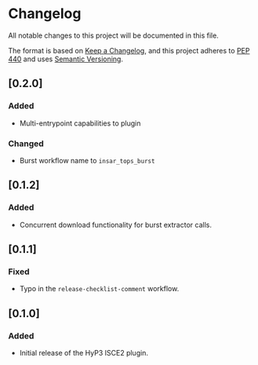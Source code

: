 # Changelog

All notable changes to this project will be documented in this file.

The format is based on [Keep a Changelog](https://keepachangelog.com/en/1.0.0/),
and this project adheres to [PEP 440](https://www.python.org/dev/peps/pep-0440/)
and uses [Semantic Versioning](https://semver.org/spec/v2.0.0.html).

## [0.2.0]
### Added
* Multi-entrypoint capabilities to plugin

### Changed
* Burst workflow name to `insar_tops_burst`

## [0.1.2]
### Added
* Concurrent download functionality for burst extractor calls.

## [0.1.1]
### Fixed
* Typo in the `release-checklist-comment` workflow.

## [0.1.0]
### Added
* Initial release of the HyP3 ISCE2 plugin.

